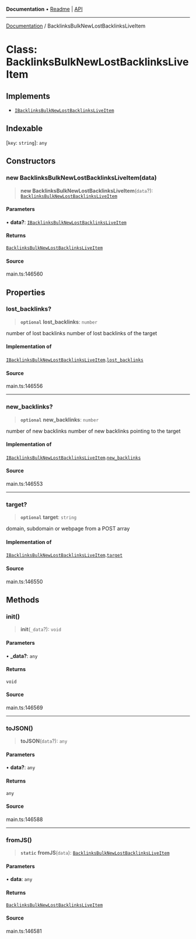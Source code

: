 **Documentation** • [Readme](../README.md) \| [API](../globals.md)

***

[Documentation](../README.md) / BacklinksBulkNewLostBacklinksLiveItem

# Class: BacklinksBulkNewLostBacklinksLiveItem

## Implements

- [`IBacklinksBulkNewLostBacklinksLiveItem`](../interfaces/IBacklinksBulkNewLostBacklinksLiveItem.md)

## Indexable

 \[`key`: `string`\]: `any`

## Constructors

### new BacklinksBulkNewLostBacklinksLiveItem(data)

> **new BacklinksBulkNewLostBacklinksLiveItem**(`data`?): [`BacklinksBulkNewLostBacklinksLiveItem`](BacklinksBulkNewLostBacklinksLiveItem.md)

#### Parameters

• **data?**: [`IBacklinksBulkNewLostBacklinksLiveItem`](../interfaces/IBacklinksBulkNewLostBacklinksLiveItem.md)

#### Returns

[`BacklinksBulkNewLostBacklinksLiveItem`](BacklinksBulkNewLostBacklinksLiveItem.md)

#### Source

main.ts:146560

## Properties

### lost\_backlinks?

> **`optional`** **lost\_backlinks**: `number`

number of lost backlinks
number of lost backlinks of the target

#### Implementation of

[`IBacklinksBulkNewLostBacklinksLiveItem`](../interfaces/IBacklinksBulkNewLostBacklinksLiveItem.md).[`lost_backlinks`](../interfaces/IBacklinksBulkNewLostBacklinksLiveItem.md#lost_backlinks)

#### Source

main.ts:146556

***

### new\_backlinks?

> **`optional`** **new\_backlinks**: `number`

number of new backlinks
number of new backlinks pointing to the target

#### Implementation of

[`IBacklinksBulkNewLostBacklinksLiveItem`](../interfaces/IBacklinksBulkNewLostBacklinksLiveItem.md).[`new_backlinks`](../interfaces/IBacklinksBulkNewLostBacklinksLiveItem.md#new_backlinks)

#### Source

main.ts:146553

***

### target?

> **`optional`** **target**: `string`

domain, subdomain or webpage from a POST array

#### Implementation of

[`IBacklinksBulkNewLostBacklinksLiveItem`](../interfaces/IBacklinksBulkNewLostBacklinksLiveItem.md).[`target`](../interfaces/IBacklinksBulkNewLostBacklinksLiveItem.md#target)

#### Source

main.ts:146550

## Methods

### init()

> **init**(`_data`?): `void`

#### Parameters

• **\_data?**: `any`

#### Returns

`void`

#### Source

main.ts:146569

***

### toJSON()

> **toJSON**(`data`?): `any`

#### Parameters

• **data?**: `any`

#### Returns

`any`

#### Source

main.ts:146588

***

### fromJS()

> **`static`** **fromJS**(`data`): [`BacklinksBulkNewLostBacklinksLiveItem`](BacklinksBulkNewLostBacklinksLiveItem.md)

#### Parameters

• **data**: `any`

#### Returns

[`BacklinksBulkNewLostBacklinksLiveItem`](BacklinksBulkNewLostBacklinksLiveItem.md)

#### Source

main.ts:146581
